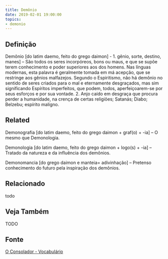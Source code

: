 ```yaml
---
title: Demônio
date: 2019-02-01 19:00:00
topics:
- demonio
---
```


## Definição
Demônio [do latim daemo, feito do grego daimon] - 1.  gênio, sorte, destino,
manes] – São todos os seres incorpóreos, bons ou maus, e que se supõe terem
conhecimento e poder superiores aos dos homens. Nas línguas modernas, esta
palavra é geralmente tomada em má acepção, que se restringe aos gênios
malfazejos. Segundo o Espiritismo, não há demônio no sentido de seres criados
para o mal e eternamente desgraçados, mas sim significando Espíritos
imperfeitos, que podem, todos, aperfeiçoarem-se por seus esforços e por sua
vontade. 2. Anjo caído em desgraça que procura perder a humanidade, na crença
de certas religiões; Satanás; Diabo; Belzebu; espírito maligno.

## Related
Demonografia [do latim daemo, feito do grego daimon + graf(o) + -ia] – O mesmo que Demonologia.

Demonologia [do latim daemo, feito do grego daimon + logo(s) + -ia] – Tratado da natureza e da influência dos demônios.

Demonomancia [do grego daimon e manteia= adivinhação] – Pretenso conhecimento do futuro pela inspiração dos demônios.


## Relacionado
todo

## Veja Também
TODO

## Fonte
[O Consolador - Vocabulário](http://www.oconsolador.com.br/linkfixo/vocabulario/principal.html)


